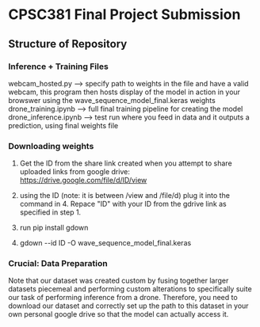 # CPSC381 Final Project Submission

## Structure of Repository

### Inference + Training Files

webcam_hosted.py --> specify path to weights in the file and have a valid webcam, this program then hosts display of the model in action in your browswer using the wave_sequence_model_final.keras weights
drone_training.ipynb --> full final training pipeline for creating the model
drone_inference.ipynb --> test run where you feed in data and it outputs a prediction, using final weights file

### Downloading weights

1. Get the ID from the share link created when you attempt to share uploaded links from google drive: https://drive.google.com/file/d/ID/view

2. using the ID (note: it is between /view and /file/d) plug it into the command in 4. Repace "ID" with your ID from the gdrive link as specified in step 1.

3. run pip install gdown

4. gdown --id ID -O wave_sequence_model_final.keras

### Crucial: Data Preparation

Note that our dataset was created custom by fusing together larger datasets piecemeal and performing custom alterations to specifically suite our task of performing inference from a drone. Therefore, you need to download our dataset and correctly set up the path to this dataset in your own personal google drive so that the model can actually access it.
